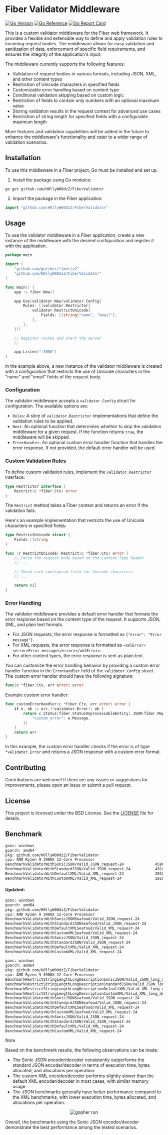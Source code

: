 # Fiber Validator Middleware
[![Go Version](https://img.shields.io/badge/1.22.3-gray?style=flat&logo=go&logoWidth=15)](https://github.com/H0llyW00dzZ/FiberValidator/blob/master/go.mod#L3blob/master/go.mod#L3)
[![Go Reference](https://pkg.go.dev/badge/github.com/H0llyW00dzZ/FiberValidator.svg)](https://pkg.go.dev/github.com/H0llyW00dzZ/FiberValidator) [![Go Report Card](https://goreportcard.com/badge/github.com/H0llyW00dzZ/FiberValidator)](https://goreportcard.com/report/github.com/H0llyW00dzZ/FiberValidator)

This is a custom validator middleware for the Fiber web framework. It provides a flexible and extensible way to define and apply validation rules to incoming request bodies. The middleware allows for easy validation and sanitization of data, enforcement of specific field requirements, and ensures the integrity of the application's input.

The middleware currently supports the following features:
- Validation of request bodies in various formats, including JSON, XML, and other content types
- Restriction of Unicode characters in specified fields
- Customizable error handling based on content type
- Conditional validation skipping based on custom logic
- Restriction of fields to contain only numbers with an optional maximum value
- Storing validation results in the request context for advanced use cases
- Restriction of string length for specified fields with a configurable maximum length

More features and validation capabilities will be added in the future to enhance the middleware's functionality and cater to a wider range of validation scenarios.

## Installation

To use this middleware in a Fiber project, Go must be installed and set up.

1. Install the package using Go modules:

```shell
go get github.com/H0llyW00dzZ/FiberValidator
```

2. Import the package in the Fiber application:

```go
import "github.com/H0llyW00dzZ/FiberValidator"
```

## Usage

To use the validator middleware in a Fiber application, create a new instance of the middleware with the desired configuration and register it with the application.

```go
package main

import (
	"github.com/gofiber/fiber/v2"
	"github.com/H0llyW00dzZ/FiberValidator"
)

func main() {
	app := fiber.New()

	app.Use(validator.New(validator.Config{
		Rules: []validator.Restrictor{
			validator.RestrictUnicode{
				Fields: []string{"name", "email"},
			},
		},
	}))

	// Register routes and start the server
	// ...

	app.Listen(":3000")
}
```

In the example above, a new instance of the validator middleware is created with a configuration that restricts the use of Unicode characters in the "name" and "email" fields of the request body.

### Configuration

The validator middleware accepts a `validator.Config` struct for configuration. The available options are:

- `Rules`: A slice of `validator.Restrictor` implementations that define the validation rules to be applied.
- `Next`: An optional function that determines whether to skip the validation middleware for a given request. If the function returns `true`, the middleware will be skipped.
- `ErrorHandler`: An optional custom error handler function that handles the error response. If not provided, the default error handler will be used.

### Custom Validation Rules

To define custom validation rules, implement the `validator.Restrictor` interface:

```go
type Restrictor interface {
	Restrict(c *fiber.Ctx) error
}
```

The `Restrict` method takes a Fiber context and returns an error if the validation fails.

Here's an example implementation that restricts the use of Unicode characters in specified fields:

```go
type RestrictUnicode struct {
	Fields []string
}

func (r RestrictUnicode) Restrict(c *fiber.Ctx) error {
	// Parse the request body based on the Content-Type header
	// ...

	// Check each configured field for Unicode characters
	// ...

	return nil
}
```

### Error Handling

The validator middleware provides a default error handler that formats the error response based on the content type of the request. It supports JSON, XML, and plain text formats.

- For JSON requests, the error response is formatted as `{"error": "Error message"}`.
- For XML requests, the error response is formatted as `<xmlError><error>Error message</error></xmlError>`.
- For other content types, the error response is sent as plain text.

You can customize the error handling behavior by providing a custom error handler function in the `ErrorHandler` field of the `validator.Config` struct. The custom error handler should have the following signature:

```go
func(c *fiber.Ctx, err error) error
```

Example custom error handler:

```go
func customErrorHandler(c *fiber.Ctx, err error) error {
	if e, ok := err.(*validator.Error); ok {
		return c.Status(fiber.StatusUnprocessableEntity).JSON(fiber.Map{
			"custom_error": e.Message,
		})
	}
	return err
}
```

In this example, the custom error handler checks if the error is of type `*validator.Error` and returns a JSON response with a custom error format.

## Contributing

Contributions are welcome! If there are any issues or suggestions for improvements, please open an issue or submit a pull request.

## License

This project is licensed under the BSD License. See the [LICENSE](LICENSE) file for details.


## Benchmark

```sh
goos: windows
goarch: amd64
pkg: github.com/H0llyW00dzZ/FiberValidator
cpu: AMD Ryzen 9 3900X 12-Core Processor            
BenchmarkValidatorWithSonicJSON/Valid_JSON_request-24         	   45967	     24768 ns/op	   16464 B/op	      86 allocs/op
BenchmarkValidatorWithStandardJSON/Valid_JSON_request-24      	   43248	     27835 ns/op	   16624 B/op	     112 allocs/op
BenchmarkValidatorWithDefaultXML/Valid_XML_request-24         	   28101	     42913 ns/op	   23223 B/op	     212 allocs/op
BenchmarkValidatorWithCustomXML/Valid_XML_request-24          	   28191	     43596 ns/op	   23248 B/op	     212 allocs/op
```

#### Updated:

```sh
goos: windows
goarch: amd64
pkg: github.com/H0llyW00dzZ/FiberValidator
cpu: AMD Ryzen 9 3900X 12-Core Processor            
BenchmarkValidatorWithSonicJSONSeafood/Valid_JSON_request-24         	   46785	     24696 ns/op	   16447 B/op	      86 allocs/op
BenchmarkValidatorWithStandardJSONSeafood/Valid_JSON_request-24      	   42541	     28542 ns/op	   16672 B/op	     112 allocs/op
BenchmarkValidatorWithDefaultXMLSeafood/Valid_XML_request-24         	   26637	     44806 ns/op	   23450 B/op	     213 allocs/op
BenchmarkValidatorWithCustomXMLSeafood/Valid_XML_request-24          	   26622	     45684 ns/op	   23458 B/op	     213 allocs/op
BenchmarkValidatorWithSonicJSON/Valid_JSON_request-24                	   50625	     24377 ns/op	   16410 B/op	      86 allocs/op
BenchmarkValidatorWithStandardJSON/Valid_JSON_request-24             	   42150	     27954 ns/op	   16626 B/op	     112 allocs/op
BenchmarkValidatorWithDefaultXML/Valid_XML_request-24                	   27764	     43721 ns/op	   23244 B/op	     212 allocs/op
BenchmarkValidatorWithCustomXML/Valid_XML_request-24                 	   27417	     43951 ns/op	   23256 B/op	     212 allocs/op
```

```sh
goos: windows
goarch: amd64
pkg: github.com/H0llyW00dzZ/FiberValidator
cpu: AMD Ryzen 9 3900X 12-Core Processor            
BenchmarkRestrictStringLengthLongDescriptionSonicJSON/Valid_JSON_long_description-24         	   55225	     23263 ns/op	   19344 B/op	      58 allocs/op
BenchmarkRestrictStringLengthLongDescriptionStandardJSON/Valid_JSON_long_description-24      	   48288	     24452 ns/op	   19234 B/op	      65 allocs/op
BenchmarkRestrictStringLengthLongDescriptionDefaultXML/Valid_XML_long_description-24         	   30114	     39411 ns/op	   25018 B/op	     111 allocs/op
BenchmarkRestrictStringLengthLongDescriptionCustomXML/Valid_XML_long_description-24          	   30322	     40180 ns/op	   25025 B/op	     111 allocs/op
BenchmarkValidatorWithSonicJSONSeafood/Valid_JSON_request-24                                 	   51158	     23802 ns/op	   16421 B/op	      86 allocs/op
BenchmarkValidatorWithStandardJSONSeafood/Valid_JSON_request-24                              	   43411	     27269 ns/op	   16652 B/op	     112 allocs/op
BenchmarkValidatorWithDefaultXMLSeafood/Valid_XML_request-24                                 	   26984	     45736 ns/op	   23451 B/op	     213 allocs/op
BenchmarkValidatorWithCustomXMLSeafood/Valid_XML_request-24                                  	   26899	     45503 ns/op	   23443 B/op	     213 allocs/op
BenchmarkValidatorWithSonicJSON/Valid_JSON_request-24                                        	   50936	     24697 ns/op	   16417 B/op	      86 allocs/op
BenchmarkValidatorWithStandardJSON/Valid_JSON_request-24                                     	   43172	     28678 ns/op	   16627 B/op	     112 allocs/op
BenchmarkValidatorWithDefaultXML/Valid_XML_request-24                                        	   27283	     43998 ns/op	   23262 B/op	     212 allocs/op
BenchmarkValidatorWithCustomXML/Valid_XML_request-24                                         	   27990	     43546 ns/op	   23264 B/op	     212 allocs/op
```

> [!NOTE]
> Based on the benchmark results, the following observations can be made:
>
> - The Sonic JSON encoder/decoder consistently outperforms the standard JSON encoder/decoder in terms of execution time, bytes allocated, and allocations per operation.
> - The custom XML encoder/decoder performs slightly slower than the default XML encoder/decoder in most cases, with similar memory usage.
> - The JSON benchmarks generally have better performance compared to the XML benchmarks, with lower execution time, bytes allocated, and allocations per operation.
>
> <p align="center">
>   <img src="https://i.imgur.com/PxjZ0Dz.png" alt="gopher run" />
> </p>
>
> Overall, the benchmarks using the Sonic JSON encoder/decoder demonstrate the best performance among the tested scenarios.

